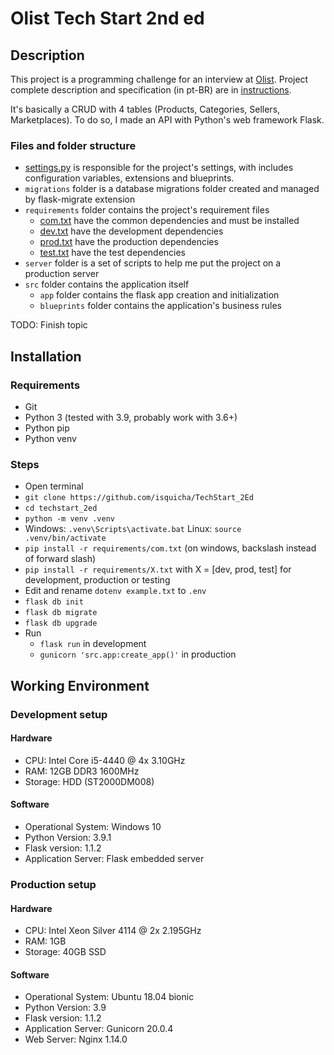 # Olist Tech Start 2nd ed

## Description
This project is a programming challenge for an interview at [Olist](https://github.com/olist). Project complete description and specification (in pt-BR) are in [instructions](instructions.md).

It's basically a CRUD with 4 tables (Products, Categories, Sellers, Marketplaces). To do so, I made an API with Python's web framework Flask.

### Files and folder structure
- [settings.py](settings.py) is responsible for the project's settings, with includes configuration variables, extensions and blueprints.
- `migrations` folder is a database migrations folder created and managed by flask-migrate extension
- `requirements` folder contains the project's requirement files
    - [com.txt](com.txt) have the common dependencies and must be installed
    - [dev.txt](dev.txt) have the development dependencies
    - [prod.txt](prod.txt) have the production dependencies
    - [test.txt](test.txt) have the test dependencies
- `server` folder is a set of scripts to help me put the project on a production server
- `src` folder contains the application itself
    - `app` folder contains the flask app creation and initialization
    - `blueprints` folder contains the application's business rules

TODO: Finish topic


## Installation

### Requirements
- Git
- Python 3 (tested with 3.9, probably work with 3.6+)
- Python pip
- Python venv
### Steps
- Open terminal
- `git clone https://github.com/isquicha/TechStart_2Ed`
- `cd techstart_2ed`
- `python -m venv .venv`
- Windows: `.venv\Scripts\activate.bat`  Linux: `source .venv/bin/activate`
- `pip install -r requirements/com.txt` (on windows, backslash instead of forward slash)
- `pip install -r requirements/X.txt` with X = [dev, prod, test] for development, production or testing
- Edit and rename `dotenv example.txt` to `.env`
- `flask db init`
- `flask db migrate`
- `flask db upgrade`
- Run
    - `flask run` in development
    - `gunicorn 'src.app:create_app()'` in production

## Working Environment
### Development setup
#### Hardware
- CPU: Intel Core i5-4440 @ 4x 3.10GHz
- RAM: 12GB DDR3 1600MHz
- Storage: HDD (ST2000DM008)
#### Software
- Operational System: Windows 10
- Python Version: 3.9.1
- Flask version: 1.1.2
- Application Server: Flask embedded server
### Production setup
#### Hardware
- CPU: Intel Xeon Silver 4114 @ 2x 2.195GHz
- RAM: 1GB
- Storage: 40GB SSD
#### Software
- Operational System: Ubuntu 18.04 bionic
- Python Version: 3.9
- Flask version: 1.1.2
- Application Server: Gunicorn 20.0.4
- Web Server: Nginx 1.14.0
